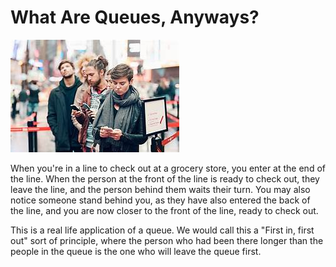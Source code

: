 # What Are Queues, Anyways?

![Queue Line](images/waiting_in_line.jpg)

When you're in a line to check out at a grocery store, you enter at the end of the line. When the person at the front of the line is ready to check out, they leave the line, and the person behind them waits their turn. You may also notice someone stand behind you, as they have also entered the back of the line, and you are now closer to the front of the line, ready to check out. 

This is a real life application of a queue. We would call this a "First in, first out" sort of principle, where the person who had been there longer than the people in the queue is the one who will leave the queue first. 


